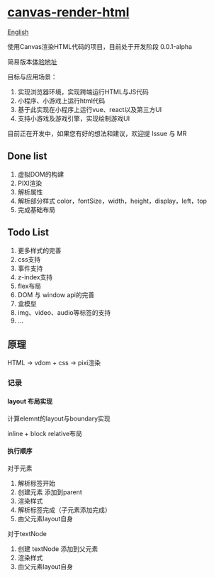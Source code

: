 # [canvas-render-html](https://www.github.com/theajack/canvas-render-html)

[English](https://github.com/theajack/canvas-render-html)

使用Canvas渲染HTML代码的项目，目前处于开发阶段 0.0.1-alpha

简易版本[体验地址](https://theajack.gitee.io/canvas-render-html)

目标与应用场景：

1. 实现浏览器环境，实现跨端运行HTML与JS代码
2. 小程序、小游戏上运行html代码
3. 基于此实现在小程序上运行vue、react以及第三方UI
4. 支持小游戏及游戏引擎，实现绘制游戏UI

目前正在开发中，如果您有好的想法和建议，欢迎提 Issue 与 MR

## Done list

1. 虚拟DOM的构建
2. PIXI渲染
3. 解析属性
4. 解析部分样式 color，fontSize，width，height，display，left，top
5. 完成基础布局

## Todo List

1. 更多样式的完善
2. css支持
3. 事件支持
4. z-index支持
5. flex布局
6. DOM 与 window api的完善
7. 盒模型
8. img、video、audio等标签的支持
9. ...

## 原理

HTML -> vdom + css -> pixi渲染

### 记录

#### layout 布局实现

计算elemnt的layout与boundary实现

inline + block relative布局

#### 执行顺序

对于元素

1. 解析标签开始
2. 创建元素 添加到parent
3. 渲染样式
4. 解析标签完成（子元素添加完成）
5. 由父元素layout自身

对于textNode

1. 创建 textNode 添加到父元素
2. 渲染样式
3. 由父元素layout自身
